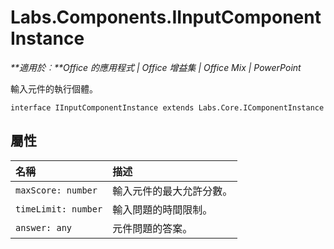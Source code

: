 
# <a name="labs.components.iinputcomponentinstance"></a>Labs.Components.IInputComponentInstance

 _**適用於︰**Office 的應用程式 | Office 增益集 | Office Mix | PowerPoint_

輸入元件的執行個體。

```
interface IInputComponentInstance extends Labs.Core.IComponentInstance
```


## <a name="properties"></a>屬性


|**名稱**|**描述**|
|:-----|:-----|
| `maxScore: number`|輸入元件的最大允許分數。|
| `timeLimit: number`|輸入問題的時間限制。|
| `answer: any`|元件問題的答案。|
